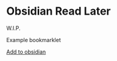 # Obsidian Read Later

W.I.P.

Example bookmarklet 

<a href="window.open(`obsidian://readlater-add?url=${document.URL}`);">Add to obsidian</a>
